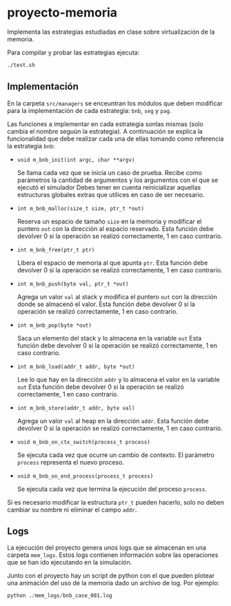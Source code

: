 # proyecto-memoria

Implementa las estrategias estudiadas en clase sobre virtualización de la
memoria.

Para compilar y probar las estrategias ejecuta:

```bash
./test.sh
```

## Implementación

En la carpeta `src/managers` se enceuntran los módulos que deben modificar para
la implementación de cada estrategia: `bnb`, `seg` y `pag`.

Las funciones a implementar en cada estrategia sonlas mismas (solo cambia el
nombre seguún la estrategia). A continuación se explica la funcionalidad que
debe realizar cada una de ellas tomando como referencia la estrategia `bnb`:

- `void m_bnb_init(int argc, char **argv)`

    Se llama cada vez que se inicia un caso de prueba. Recibe como parámetros la
    cantidad de argumentos y los argumentos con el que se ejecutó el simulador
    Debes tener en cuenta reinicializar aquellas estructuras globales extras que
    utilices en caso de ser necesario.

- `int m_bnb_malloc(size_t size, ptr_t *out)`

    Reserva un espacio de tamaño `size` en la memoria y modificar el puntero
    `out` con la dirección al espacio reservado. Esta función debe devolver 0 si
    la operación se realizó correctamente, 1 en caso contrario.

- `int m_bnb_free(ptr_t ptr)`

    Libera el espacio de memoria al que apunta `ptr`. Esta función debe devolver 0 si
    la operación se realizó correctamente, 1 en caso contrario.

- `int m_bnb_push(byte val, ptr_t *out)`

    Agrega un valor `val` al stack y modifica el puntero `out` con la dirección
    donde se almacenó el valor.  Esta función debe devolver 0 si la operación se
    realizó correctamente, 1 en caso contrario.

- `int m_bnb_pop(byte *out)`

    Saca un elemento del stack y lo almacena en la variable `out` Esta función
    debe devolver 0 si la operación se realizó correctamente, 1 en caso
    contrario.

- `int m_bnb_load(addr_t addr, byte *out)`

    Lee lo que hay en la dirección `addr` y lo almacena el valor en la variable
    `out` Esta función debe devolver 0 si la operación se realizó correctamente,
    1 en caso contrario.

- `int m_bnb_store(addr_t addr, byte val)`

    Agrega un valor `val` al heap en la dirección `addr`.  Esta función debe
    devolver 0 si la operación se realizó correctamente, 1 en caso contrario.

- `void m_bnb_on_ctx_switch(process_t process)`

    Se ejecuta cada vez que ocurre un cambio de contexto. El parámetro `process`
    representa el nuevo proceso.

- `void m_bnb_on_end_process(process_t process)`

    Se ejecuta cada vez que termina la ejecución del proceso `process`.

Si es necesario modificar la estructura `ptr_t` pueden hacerlo, solo no deben
cambiar su nombre ni eliminar el campo `addr`.

## Logs

La ejecución del proyecto genera unos logs que se almacenan en una carpeta
`mem_logs`. Estos logs contienen información sobre las operaciones que se han
ido ejecutando en la simulación.

Junto con el proyecto hay un script de python con el que pueden plotear una animación del uso de la memoria dado un archivo de log. Por ejemplo:

```python
python ./mem_logs/bnb_case_001.log
```
